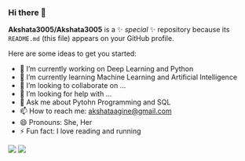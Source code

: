 ### Hi there 👋


**Akshata3005/Akshata3005** is a ✨ _special_ ✨ repository because its `README.md` (this file) appears on your GitHub profile.

Here are some ideas to get you started:

- 🔭 I’m currently working on Deep Learning and Python
- 🌱 I’m currently learning Machine Learning and Artificial Intelligence
- 👯 I’m looking to collaborate on ...
- 🤔 I’m looking for help with ...
- 💬 Ask me about Pytohn Programming and SQL
- 📫 How to reach me: akshataagine@gmail.com
- 😄 Pronouns: She, Her
- ⚡ Fun fact: I love reading and running
<img src="https://komarev.com/ghpvc/?username=Akshata3005&color=dc143c">
<img src="https://github-readme-stats.vercel.app/api?username=Akshata3005&&show_icons=true&title_color=00bfff&icon_color=fa8010&text_color=ffffff&bg_color=2f4f4f">
